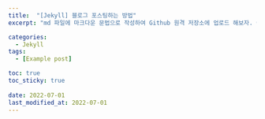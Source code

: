 ```yaml
---
title:  "[Jekyll] 블로그 포스팅하는 방법"
excerpt: "md 파일에 마크다운 문법으로 작성하여 Github 원격 저장소에 업로드 해보자. 에디터는 Visual Studio code 사용! 로컬 서버에서 확인도 해보자. "

categories:
  - Jekyll
tags:
  - [Example post]

toc: true
toc_sticky: true
 
date: 2022-07-01
last_modified_at: 2022-07-01
---
```

